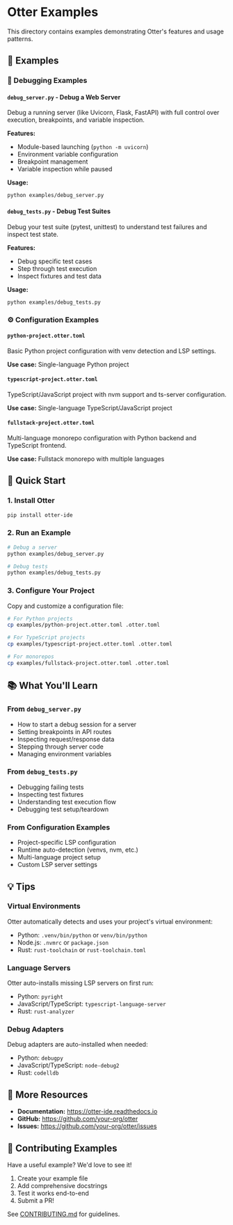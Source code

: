 # Otter Examples

This directory contains examples demonstrating Otter's features and usage patterns.

## 📁 Examples

### 🐛 Debugging Examples

#### `debug_server.py` - Debug a Web Server
Debug a running server (like Uvicorn, Flask, FastAPI) with full control over execution, breakpoints, and variable inspection.

**Features:**
- Module-based launching (`python -m uvicorn`)
- Environment variable configuration
- Breakpoint management
- Variable inspection while paused

**Usage:**
```bash
python examples/debug_server.py
```

#### `debug_tests.py` - Debug Test Suites
Debug your test suite (pytest, unittest) to understand test failures and inspect test state.

**Features:**
- Debug specific test cases
- Step through test execution
- Inspect fixtures and test data

**Usage:**
```bash
python examples/debug_tests.py
```

### ⚙️ Configuration Examples

#### `python-project.otter.toml`
Basic Python project configuration with venv detection and LSP settings.

**Use case:** Single-language Python project

#### `typescript-project.otter.toml`
TypeScript/JavaScript project with nvm support and ts-server configuration.

**Use case:** Single-language TypeScript/JavaScript project

#### `fullstack-project.otter.toml`
Multi-language monorepo configuration with Python backend and TypeScript frontend.

**Use case:** Fullstack monorepo with multiple languages

## 🚀 Quick Start

### 1. Install Otter

```bash
pip install otter-ide
```

### 2. Run an Example

```bash
# Debug a server
python examples/debug_server.py

# Debug tests
python examples/debug_tests.py
```

### 3. Configure Your Project

Copy and customize a configuration file:

```bash
# For Python projects
cp examples/python-project.otter.toml .otter.toml

# For TypeScript projects
cp examples/typescript-project.otter.toml .otter.toml

# For monorepos
cp examples/fullstack-project.otter.toml .otter.toml
```

## 📚 What You'll Learn

### From `debug_server.py`
- How to start a debug session for a server
- Setting breakpoints in API routes
- Inspecting request/response data
- Stepping through server code
- Managing environment variables

### From `debug_tests.py`
- Debugging failing tests
- Inspecting test fixtures
- Understanding test execution flow
- Debugging test setup/teardown

### From Configuration Examples
- Project-specific LSP configuration
- Runtime auto-detection (venvs, nvm, etc.)
- Multi-language project setup
- Custom LSP server settings

## 💡 Tips

### Virtual Environments
Otter automatically detects and uses your project's virtual environment:
- Python: `.venv/bin/python` or `venv/bin/python`
- Node.js: `.nvmrc` or `package.json`
- Rust: `rust-toolchain` or `rust-toolchain.toml`

### Language Servers
Otter auto-installs missing LSP servers on first run:
- Python: `pyright`
- JavaScript/TypeScript: `typescript-language-server`
- Rust: `rust-analyzer`

### Debug Adapters
Debug adapters are auto-installed when needed:
- Python: `debugpy`
- JavaScript/TypeScript: `node-debug2`
- Rust: `codelldb`

## 🔗 More Resources

- **Documentation:** https://otter-ide.readthedocs.io
- **GitHub:** https://github.com/your-org/otter
- **Issues:** https://github.com/your-org/otter/issues

## 🤝 Contributing Examples

Have a useful example? We'd love to see it!

1. Create your example file
2. Add comprehensive docstrings
3. Test it works end-to-end
4. Submit a PR!

See [CONTRIBUTING.md](../docs/CONTRIBUTING.md) for guidelines.

